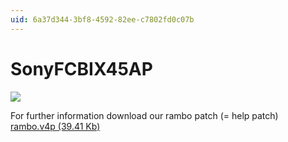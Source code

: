 ```yaml
---
uid: 6a37d344-3bf8-4592-82ee-c7802fd0c07b
---
```


# SonyFCBIX45AP
![](~/img/rambo.jpg "")  

For further information download our rambo patch (= help patch)  
[rambo.v4p (39.41 Kb)](http://vvvv.org/tiki-download_file.php?fileId=822)
